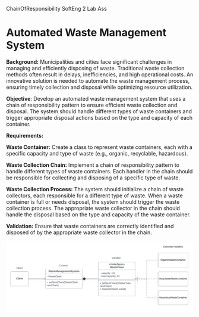 
ChainOfResponsibility SoftEng 2 Lab Ass 

# Automated Waste Management System

**Background:** Municipalities and cities face significant challenges in managing and efficiently disposing of waste. Traditional waste collection methods often result in delays, inefficiencies, and high operational costs. An innovative solution is needed to automate the waste management process, ensuring timely collection and disposal while optimizing resource utilization.

**Objective**: Develop an automated waste management system that uses a chain of responsibility pattern to ensure efficient waste collection and disposal. The system should handle different types of waste containers and trigger appropriate disposal actions based on the type and capacity of each container.

**Requirements:**

**Waste Container:** Create a class to represent waste containers, each with a specific capacity and type of waste (e.g., organic, recyclable, hazardous).

**Waste Collection Chain:** Implement a chain of responsibility pattern to handle different types of waste containers. Each handler in the chain should be responsible for collecting and disposing of a specific type of waste.

**Waste Collection Process:**
The system should initialize a chain of waste collectors, each responsible for a different type of waste.
When a waste container is full or needs disposal, the system should trigger the waste collection process.
The appropriate waste collector in the chain should handle the disposal based on the type and capacity of the waste container.

**Validation:** Ensure that waste containers are correctly identified and disposed of by the appropriate waste collector in the chain.

![uml](chainofresponsibilityuml.png)
